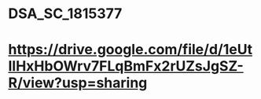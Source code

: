 # DSA_SC_1815377
# https://drive.google.com/file/d/1eUtIlHxHbOWrv7FLqBmFx2rUZsJgSZ-R/view?usp=sharing
